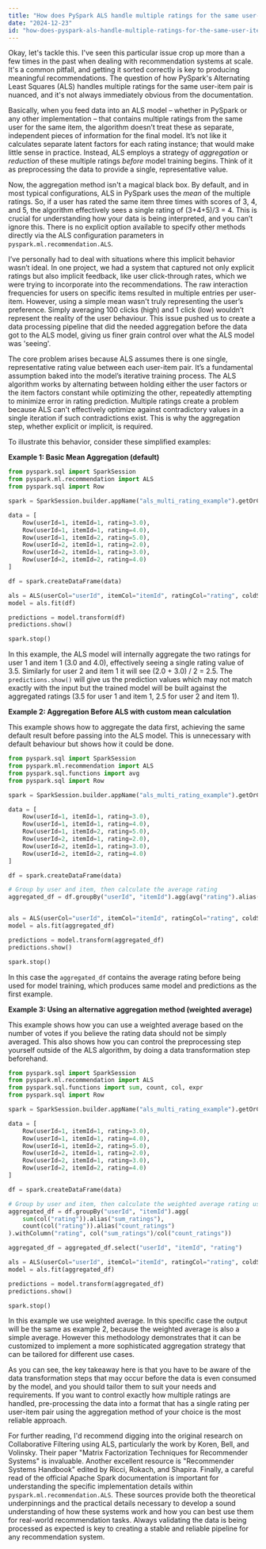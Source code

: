 ```yaml
---
title: "How does PySpark ALS handle multiple ratings for the same user-item pair?"
date: "2024-12-23"
id: "how-does-pyspark-als-handle-multiple-ratings-for-the-same-user-item-pair"
---
```


Okay, let's tackle this. I've seen this particular issue crop up more than a few times in the past when dealing with recommendation systems at scale. It's a common pitfall, and getting it sorted correctly is key to producing meaningful recommendations. The question of how PySpark's Alternating Least Squares (ALS) handles multiple ratings for the same user-item pair is nuanced, and it's not always immediately obvious from the documentation.

Basically, when you feed data into an ALS model – whether in PySpark or any other implementation – that contains multiple ratings from the same user for the same item, the algorithm doesn’t treat these as separate, independent pieces of information for the final model. It’s not like it calculates separate latent factors for each rating instance; that would make little sense in practice. Instead, ALS employs a strategy of *aggregation* or *reduction* of these multiple ratings *before* model training begins. Think of it as preprocessing the data to provide a single, representative value.

Now, the aggregation method isn't a magical black box. By default, and in most typical configurations, ALS in PySpark uses the *mean* of the multiple ratings. So, if a user has rated the same item three times with scores of 3, 4, and 5, the algorithm effectively sees a single rating of (3+4+5)/3 = 4. This is crucial for understanding how your data is being interpreted, and you can’t ignore this. There is no explicit option available to specify other methods directly via the ALS configuration parameters in `pyspark.ml.recommendation.ALS`.

I’ve personally had to deal with situations where this implicit behavior wasn’t ideal. In one project, we had a system that captured not only explicit ratings but also implicit feedback, like user click-through rates, which we were trying to incorporate into the recommendations. The raw interaction frequencies for users on specific items resulted in multiple entries per user-item. However, using a simple mean wasn't truly representing the user’s preference. Simply averaging 100 clicks (high) and 1 click (low) wouldn’t represent the reality of the user behaviour. This issue pushed us to create a data processing pipeline that did the needed aggregation before the data got to the ALS model, giving us finer grain control over what the ALS model was 'seeing'.

The core problem arises because ALS assumes there is one single, representative rating value between each user-item pair. It’s a fundamental assumption baked into the model’s iterative training process. The ALS algorithm works by alternating between holding either the user factors or the item factors constant while optimizing the other, repeatedly attempting to minimize error in rating prediction. Multiple ratings create a problem because ALS can't effectively optimize against contradictory values in a single iteration if such contradictions exist. This is why the aggregation step, whether explicit or implicit, is required.

To illustrate this behavior, consider these simplified examples:

**Example 1: Basic Mean Aggregation (default)**

```python
from pyspark.sql import SparkSession
from pyspark.ml.recommendation import ALS
from pyspark.sql import Row

spark = SparkSession.builder.appName("als_multi_rating_example").getOrCreate()

data = [
    Row(userId=1, itemId=1, rating=3.0),
    Row(userId=1, itemId=1, rating=4.0),
    Row(userId=1, itemId=2, rating=5.0),
    Row(userId=2, itemId=1, rating=2.0),
    Row(userId=2, itemId=1, rating=3.0),
    Row(userId=2, itemId=2, rating=4.0)
]

df = spark.createDataFrame(data)

als = ALS(userCol="userId", itemCol="itemId", ratingCol="rating", coldStartStrategy="drop", seed=42)
model = als.fit(df)

predictions = model.transform(df)
predictions.show()

spark.stop()
```

In this example, the ALS model will internally aggregate the two ratings for user 1 and item 1 (3.0 and 4.0), effectively seeing a single rating value of 3.5. Similarly for user 2 and item 1 it will see (2.0 + 3.0) / 2 = 2.5. The `predictions.show()` will give us the prediction values which may not match exactly with the input but the trained model will be built against the aggregated ratings (3.5 for user 1 and item 1, 2.5 for user 2 and item 1).

**Example 2: Aggregation Before ALS with custom mean calculation**

This example shows how to aggregate the data first, achieving the same default result before passing into the ALS model. This is unnecessary with default behaviour but shows how it could be done.

```python
from pyspark.sql import SparkSession
from pyspark.ml.recommendation import ALS
from pyspark.sql.functions import avg
from pyspark.sql import Row

spark = SparkSession.builder.appName("als_multi_rating_example").getOrCreate()

data = [
    Row(userId=1, itemId=1, rating=3.0),
    Row(userId=1, itemId=1, rating=4.0),
    Row(userId=1, itemId=2, rating=5.0),
    Row(userId=2, itemId=1, rating=2.0),
    Row(userId=2, itemId=1, rating=3.0),
    Row(userId=2, itemId=2, rating=4.0)
]

df = spark.createDataFrame(data)

# Group by user and item, then calculate the average rating
aggregated_df = df.groupBy("userId", "itemId").agg(avg("rating").alias("rating"))


als = ALS(userCol="userId", itemCol="itemId", ratingCol="rating", coldStartStrategy="drop", seed=42)
model = als.fit(aggregated_df)

predictions = model.transform(aggregated_df)
predictions.show()

spark.stop()

```

In this case the `aggregated_df` contains the average rating before being used for model training, which produces same model and predictions as the first example.

**Example 3: Using an alternative aggregation method (weighted average)**

This example shows how you can use a weighted average based on the number of votes if you believe the rating data should not be simply averaged. This also shows how you can control the preprocessing step yourself outside of the ALS algorithm, by doing a data transformation step beforehand.

```python
from pyspark.sql import SparkSession
from pyspark.ml.recommendation import ALS
from pyspark.sql.functions import sum, count, col, expr
from pyspark.sql import Row

spark = SparkSession.builder.appName("als_multi_rating_example").getOrCreate()

data = [
    Row(userId=1, itemId=1, rating=3.0),
    Row(userId=1, itemId=1, rating=4.0),
    Row(userId=1, itemId=2, rating=5.0),
    Row(userId=2, itemId=1, rating=2.0),
    Row(userId=2, itemId=1, rating=3.0),
    Row(userId=2, itemId=2, rating=4.0)
]

df = spark.createDataFrame(data)

# Group by user and item, then calculate the weighted average rating using counts
aggregated_df = df.groupBy("userId", "itemId").agg(
    sum(col("rating")).alias("sum_ratings"),
    count(col("rating")).alias("count_ratings")
).withColumn("rating", col("sum_ratings")/col("count_ratings"))

aggregated_df = aggregated_df.select("userId", "itemId", "rating")

als = ALS(userCol="userId", itemCol="itemId", ratingCol="rating", coldStartStrategy="drop", seed=42)
model = als.fit(aggregated_df)

predictions = model.transform(aggregated_df)
predictions.show()

spark.stop()

```

In this example we use weighted average. In this specific case the output will be the same as example 2, because the weighted average is also a simple average. However this methodology demonstrates that it can be customized to implement a more sophisticated aggregation strategy that can be tailored for different use cases.

As you can see, the key takeaway here is that you have to be aware of the data transformation steps that may occur before the data is even consumed by the model, and you should tailor them to suit your needs and requirements. If you want to control exactly how multiple ratings are handled, pre-processing the data into a format that has a single rating per user-item pair using the aggregation method of your choice is the most reliable approach.

For further reading, I'd recommend digging into the original research on Collaborative Filtering using ALS, particularly the work by Koren, Bell, and Volinsky. Their paper "Matrix Factorization Techniques for Recommender Systems" is invaluable. Another excellent resource is "Recommender Systems Handbook" edited by Ricci, Rokach, and Shapira. Finally, a careful read of the official Apache Spark documentation is important for understanding the specific implementation details within `pyspark.ml.recommendation.ALS`. These sources provide both the theoretical underpinnings and the practical details necessary to develop a sound understanding of how these systems work and how you can best use them for real-world recommendation tasks. Always validating the data is being processed as expected is key to creating a stable and reliable pipeline for any recommendation system.
